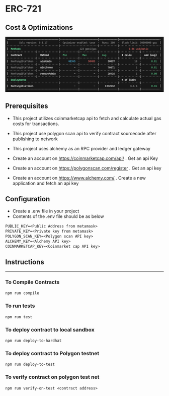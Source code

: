 # ERC-721


## Cost & Optimizations
![alt text](docs/Transaction_Costs.png "Transaction Costs")

## Prerequisites

- This project utilizes coinmarketcap api to fetch and calculate actual gas costs for transactions.
- This project use polygon scan api to verify contract sourcecode after publishing to network
- This project uses alchemy as an RPC provider and ledger gateway

- Create an account on https://coinmarketcap.com/api/ . Get an api Key
- Create an account on https://polygonscan.com/register . Get an api key
- Create an account on https://www.alchemy.com/ . Create a new application and fetch an api key

## Configuration
- Create a .env file in your project
- Contents of the .env file should be as below
```
PUBLIC_KEY=<Public Address from metamask>
PRIVATE_KEY=<Private key from metamask>
POLYGON_SCAN_KEY=<Polygon scan API key>
ALCHEMY_KEY=<Alchemy API key>
COINMARKETCAP_KEY=<Coinmarket cap API key>
```

## Instructions
---
### To Compile Contracts
```
npm run compile
```

### To run tests
```
npm run test
```

### To deploy contract to local sandbox
```
npm run deploy-to-hardhat
```

### To deploy contract to Polygon testnet
```
npm run deploy-to-test
```

### To verify contract on polygon test net
```
npm run verify-on-test <contract address>
```